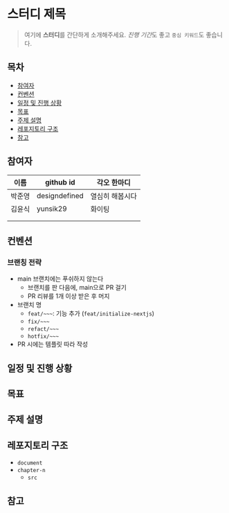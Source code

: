 # 스터디 제목
> 여기에 **스터디**를 간단하게 소개해주세요. *진행 기간*도 좋고 `중심 키워드`도 좋습니다.


## 목차 
- [참여자](#참여자)
- [컨벤션](#컨벤션)
- [일정 및 진행 상황](#일정-및-진행-상황)
- [목표](#목표)
- [주제 설명](#주제-설명)
- [레포지토리 구조](#레포지토리-구조)
- [참고](#참고)

## 참여자
|이름|github id|각오 한마디|
|---|---|---|
|박준영 |designdefined|열심히 해봅시다|
|김윤식|yunsik29|화이팅|
||||
||||


## 컨벤션

### 브랜칭 전략
- main 브랜치에는 푸쉬하지 않는다
  - 브랜치를 판 다음에, main으로 PR 걸기
  - PR 리뷰를 1개 이상 받은 후 머지
- 브랜치 명
  - `feat/~~~`: 기능 추가 (`feat/initialize-nextjs`)
  - `fix/~~~`
  - `refact/~~~`
  - `hotfix/~~~`
- PR 시에는 템플릿 따라 작성



## 일정 및 진행 상황


## 목표

## 주제 설명

## 레포지토리 구조
- `document`
- `chapter-n`
  - `src`

## 참고
